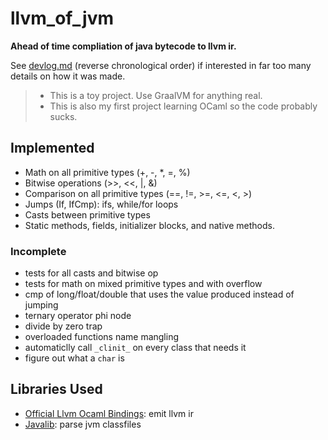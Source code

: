 # llvm_of_jvm

**Ahead of time compliation of java bytecode to llvm ir.**  

See [devlog.md](devlog.md) (reverse chronological order) if interested in far too many details on how it was made. 

> - This is a toy project. Use GraalVM for anything real.
> - This is also my first project learning OCaml so the code probably sucks.

## Implemented 

- Math on all primitive types (+, -, *, =, %)
- Bitwise operations (>>, <<, |, &)
- Comparison on all primitive types (==, !=, >=, <=, <, >)
- Jumps (If, IfCmp): ifs, while/for loops
- Casts between primitive types
- Static methods, fields, initializer blocks, and native methods. 

### Incomplete

- tests for all casts and bitwise op
- tests for math on mixed primitive types and with overflow
- cmp of long/float/double that uses the value produced instead of jumping
- ternary operator phi node
- divide by zero trap
- overloaded functions name mangling 
- automaticlly call `_clinit_` on every class that needs it
- figure out what a `char` is

## Libraries Used 

- [Official Llvm Ocaml Bindings](https://github.com/llvm/llvm-project/tree/main/llvm/bindings/ocaml): emit llvm ir
- [Javalib](https://github.com/javalib-team/javalib): parse jvm classfiles 
